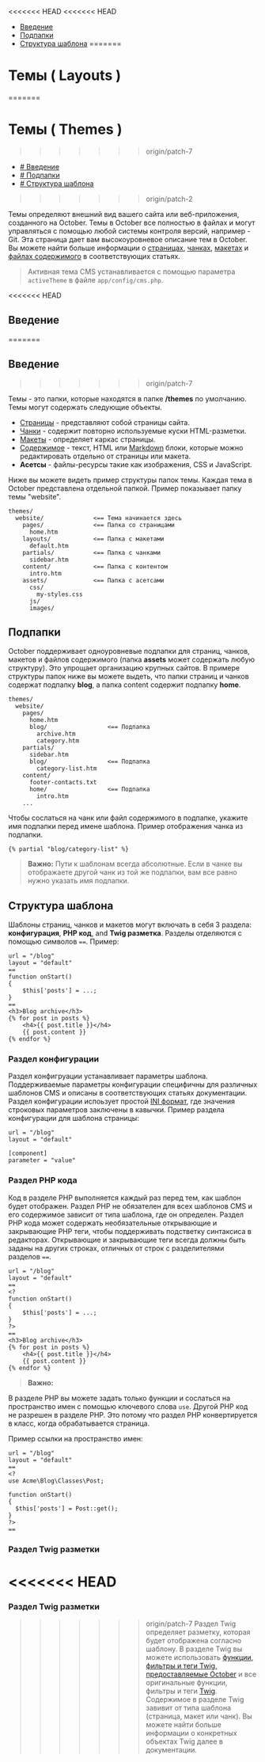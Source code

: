<<<<<<< HEAD
<<<<<<< HEAD

- [Введение](#introduction)
- [Подпапки](#subdirectories)
- [Структура шаблона](#structure)
=======
# Темы ( Layouts )
=======
# Темы ( Themes )
>>>>>>> origin/patch-7

- [# Введение](#introduction)
- [# Подпапки](#subdirectories)
- [# Структура шаблона](#structure)
>>>>>>> origin/patch-2

Темы определяют внешний вид вашего сайта или веб-приложения, созданного на October. Темы в October все полностью в файлах и могут управляться с помощью любой системы контроля версий, например - Git. Эта страница дает вам высокоуровневое описание тем в October. Вы можете найти больше информации о [страницах](./cms-pages.md), [чанках](./cms-partials.md), [макетах](./cms-layouts.md) и [файлах содержимого](./cms-content.md) в соответствующих статьях.

> Активная тема CMS устанавливается с помощью параметра `activeTheme` в файле `app/config/cms.php`.

<<<<<<< HEAD
<a name="introduction" class="anchor" href="#introduction"></a>
## Введение
=======
## <a name="introduction" class="anchor" href="#introduction"></a> Введение
>>>>>>> origin/patch-7

Темы - это папки, которые находятся в папке **/themes** по умолчанию. Темы могут содержать следующие объекты.

- [Страницы](./cms-pages.md) - представляют собой страницы сайта.
- [Чанки](./cms-partials.md) - содержит повторно используемые куски HTML-разметки.
- [Макеты](./cms-layouts.md) - определяет каркас страницы.
- [Содержимое](./cms-content.md) - текст, HTML или [Markdown](http://daringfireball.net/projects/markdown/syntax) блоки, которые можно редактировать отдельно от страницы или макета.
- **Асетсы** - файлы-ресурсы такие как изображения, CSS и JavaScript.

Ниже вы можете видеть пример структуры папок темы. Каждая тема в October представлена отдельной папкой. Пример показывает папку темы "website".

    themes/
      website/              <== Тема начинается здесь
        pages/              <== Папка со страницами 
          home.htm
        layouts/            <== Папка с макетами
          default.htm
        partials/           <== Папка с чанками
          sidebar.htm
        content/            <== Папка с контентом
          intro.htm
        assets/             <== Папка с асетсами
          css/
            my-styles.css
          js/
          images/

<a name="subdirectories" class="anchor" href="#subdirectories"></a>
## Подпапки

October поддерживает одноуровневые подпапки для страниц, чанков, макетов и файлов содержимого (папка **assets** может содержать любую структуру). Это упрощает организацию крупных сайтов. В примере структуры папок ниже вы можете выдеть, что папки страниц и чанков содержат подпапку **blog**, а папка content содержит подпапку **home**.

    themes/
      website/
        pages/
          home.htm
          blog/                 <== Подпапка
            archive.htm
            category.htm
        partials/
          sidebar.htm
          blog/                 <== Подпапка
            category-list.htm
        content/
          footer-contacts.txt
          home/                 <== Подпапка
            intro.htm
        ...
Чтобы сослаться на чанк или файл содержимого в подпапке, укажите имя подпапки перед имене шаблона. Пример отображения чанка из подпапки.

    {% partial "blog/category-list" %}

> **Важно:** Пути к шаблонам всегда абсолютные. Если в чанке вы отображаете другой чанк из той же подпапки, вам все равно нужно указать имя подпапки.

<a name="structure" class="anchor" href="#structure"></a>
## Структура шаблона

Шаблоны страниц, чанков и макетов могут включать в себя 3 раздела: **конфигурация**, **PHP код**, and **Twig разметка**.
Разделы отделяются с помощью символов `==`.
Пример:

    url = "/blog"
    layout = "default"
    ==
    function onStart()
    {
        $this['posts'] = ...;
    }
    ==
    <h3>Blog archive</h3>
    {% for post in posts %}
        <h4>{{ post.title }}</h4>
        {{ post.content }}
    {% endfor %}

<a name="configuration-section" class="anchor" href="#configuration-section"></a>
### Раздел конфигурации

Раздел конфигруации устанавливает параметры шаблона. Поддерживаемые параметры конфигурации специфичны для различных шаблонов CMS и описаны в соответствующих статьях документации. Раздел конфигурации испоьзует простой [INI формат](http://en.wikipedia.org/wiki/INI_file), где значения строковых параметров заключены в кавычки. Пример раздела конфигурации для шаблона страницы:

    url = "/blog"
    layout = "default"

    [component]
    parameter = "value"

<a name="php-section" class="anchor" href="#php-section"></a>
### Раздел PHP кода

Код в разделе PHP выполняется каждый раз перед тем, как шаблон будет отображен. Раздел PHP не обязателен для всех шаблонов CMS и его содержимое зависит от типа шаблона, где он определен. Раздел PHP кода может содержать необязательные открывающие и закрывающие PHP теги, чтобы поддерживать подстветку синтаксиса в редакторах. Открывающие и закрывающие теги всегда должны быть заданы на других строках, отличных от строк с разделителями разделов `==`.

    url = "/blog"
    layout = "default"
    ==
    <?
    function onStart()
    {
        $this['posts'] = ...;
    }
    ?>
    ==
    <h3>Blog archive</h3>
    {% for post in posts %}
        <h4>{{ post.title }}</h4>
        {{ post.content }}
    {% endfor %}

> **Важно:** 

В разделе PHP вы можете задать только функции и сослаться на пространство имен с помощью ключевого слова `use`. Другой PHP код не разрешен в разделе PHP. Это потому что раздел PHP конвертируется в класс, когда обрабатывается страница.

Пример ссылки на пространство имен:

    url = "/blog"
    layout = "default"
    ==
    <?
    use Acme\Blog\Classes\Post;

    function onStart()
    {
      $this['posts'] = Post::get();
    }
    ?>
    ==

<a name="twig-section" class="anchor" href="#twig-section"></a>
### Раздел Twig разметки

<<<<<<< HEAD
=======
### <a name="twig-section" class="anchor" href="#twig-section"></a> Раздел Twig разметки

>>>>>>> origin/patch-7
Раздел Twig определяет разметку, которая будет отображена согласно шаблону. В разделе Twig вы можете использовать [функции, фильтры и теги Twig, предоставляемые October](./cms-markup.md) и все оригинальные функции, фильтры и теги [Twig](http://twig.sensiolabs.org/documentation). Содержимое в разделе Twig завивит от типа шаблона (страница, макет или чанк). Вы можете найти больше информации о конкретных объектах Twig далее в документации.
